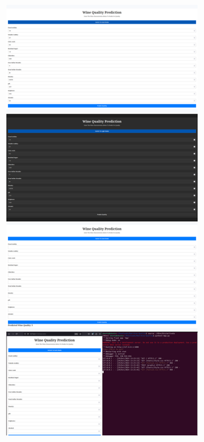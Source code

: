 ![Screenshot_1](https://github.com/Ha04Bh0530/Red-Wine-Quality-Project/blob/main/Screenshots/Screenshot_1.png?raw=true)
![Screenshot_1](https://github.com/Ha04Bh0530/Red-Wine-Quality-Project/blob/main/Screenshots/Screenshot_2.png?raw=true)
![Screenshot_1](https://github.com/Ha04Bh0530/Red-Wine-Quality-Project/blob/main/Screenshots/Screenshot_3.png?raw=true)
![Screenshot_1](https://github.com/Ha04Bh0530/Red-Wine-Quality-Project/blob/main/Screenshots/Screenshot_4.png?raw=true)
